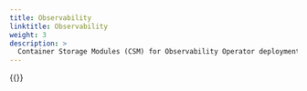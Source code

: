 ```yaml
---
title: Observability
linktitle: Observability
weight: 3
description: >
  Container Storage Modules (CSM) for Observability Operator deployment
--- 
```


{{<include file="content/v2/getting-started/installation/operator/openshift_modules/observability.md" Var="powerscale" labels="isilon" hideClasses="2,3" >}}
